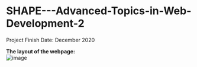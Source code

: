 # SHAPE---Advanced-Topics-in-Web-Development-2

Project Finish Date: December 2020

**The layout of the webpage:** <br>
![image](https://user-images.githubusercontent.com/86401891/123265641-d349b600-d52d-11eb-8ad6-1038e21a01cd.png)
